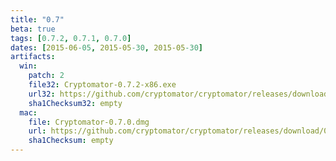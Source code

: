 ```yaml
---
title: "0.7"
beta: true
tags: [0.7.2, 0.7.1, 0.7.0]
dates: [2015-06-05, 2015-05-30, 2015-05-30]
artifacts:
  win:
    patch: 2
    file32: Cryptomator-0.7.2-x86.exe
    url32: https://github.com/cryptomator/cryptomator/releases/download/0.7.2/Cryptomator-0.7.2-x86.exe
    sha1Checksum32: empty
  mac:
    file: Cryptomator-0.7.0.dmg
    url: https://github.com/cryptomator/cryptomator/releases/download/0.7.0/Cryptomator-0.7.0.dmg
    sha1Checksum: empty
---
```


